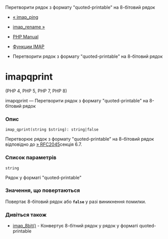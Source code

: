 Перетворити рядок з формату "quoted-printable" на 8-бітовий рядок

-   [« imap\_ping](function.imap-ping.html)
    
-   [imap\_rename »](function.imap-rename.html)
    
-   [PHP Manual](index.html)
    
-   [Функции IMAP](ref.imap.html)
    
-   Перетворити рядок з формату "quoted-printable" на 8-бітовий рядок
    

# imapqprint

(PHP 4, PHP 5, PHP 7, PHP 8)

imapqprint — Перетворити рядок з формату "quoted-printable" на 8-бітовий рядок

### Опис

```methodsynopsis
imap_qprint(string $string): string|false
```

Перетворює рядок з формату "quoted-printable" на 8-бітовий рядок відповідно до [» RFC2045](http://www.faqs.org/rfcs/rfc2045)секція 6.7.

### Список параметрів

`string`

Рядок у форматі "quoted-printable"

### Значення, що повертаються

Повертає 8-бітовий рядок або **`false`** у разі виникнення помилки.

### Дивіться також

-   [imap\_8bit()](function.imap-8bit.html) - Конвертує 8-бітний рядок у рядок у форматі quoted-printable
